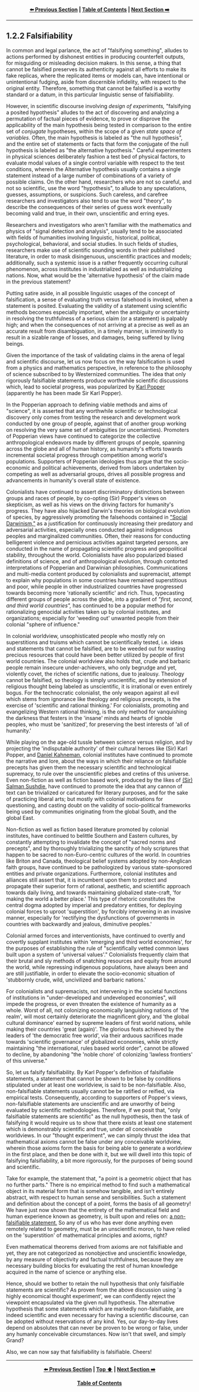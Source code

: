 <div align="center">
  
  **[:arrow_left: Previous Section][Prev] | [Table of Contents][TOC] | [Next Section :arrow_right:][Next]**
  
</div>

---

## 1.2.2 Falsifiability

In common and legal parlance, the act of "falsifying something", alludes to actions performed by dishonest entities in producing counterfeit outputs, for misguiding or misleading decision makers. In this sense, a thing that cannot be falsified preserves its authenticity against all efforts to make its fake replicas, where the replicated items or models can, have intentional or unintentional fudging, aside from discernible infidelity, with respect to the original entity. Therefore, something that cannot be falsified is a worthy standard or a datum, in this particular linguistic sense of falsifiability.

However, in scientific discourse involving *design of experiments,* "falsifying a posited hypothesis" alludes to the act of discovering and analyzing a permutation of factual pieces of evidence, to prove or disprove the applicability of the main hypothesis being tested in comparison to the entire set of *conjugate* hypotheses, within the scope of a given *state space of variables.* Often, the main hypothesis is labeled as "the null hypothesis", and the entire set of statements or facts that form the conjugate of the null hypothesis is labeled as "the alternative hypothesis." Careful experimenters in physical sciences deliberately fashion a test bed of physical factors, to evaluate modal values of a single control variable with respect to the test conditions, wherein the Alternative hypothesis usually contains a single statement instead of a large number of combinations of a variety of possible claims. On the other hand, researchers who are not so careful, and not so scientific, use the word "hypothesis", to allude to any speculations, guesses, assumptions, or suspicions. Such careless, and carefree researchers and investigators also tend to use the word "theory", to describe the consequences of their series of guess work eventually becoming valid and true, in their own, unscientific and erring eyes. 

Researchers and investigators who aren't familiar with the mathematics and physics of "signal detection and analysis", usually tend to be associated with fields of humanities involving linguistic, historical, political, psychological, behavioral, and social studies. In such fields of studies, researchers make use of scientific sounding words in their published literature, in order to mask disingenuous, unscientific practices and models; additionally, such a systemic issue is a rather frequently occurring cultural phenomenon, across institutes in industrialized as well as industrializing nations. Now, what would be the 'alternative hypothesis' of the claim made in the previous statement?  

Putting satire aside, in all possible linguistic usages of the concept of falsification, a sense of evaluating truth versus falsehood is invoked, when a statement is posited. Evaluating the validity of a statement using scientific methods becomes especially important, when the ambiguity or uncertainty in resolving the truthfulness of a serious claim (or a statement) is palpably high; and when the consequences of not arriving at a precise as well as an accurate result from disambiguation, in a timely manner, is imminently to result in a sizable range of losses, and damages, being suffered by living beings. 

Given the importance of the task of validating claims in the arena of legal and scientific discourse, let us now focus on the way falsification is used from a physics and mathematics perspective, in reference to the philosophy of science subscribed to by Westernized communities. The idea that only rigorously falsifiable statements produce worthwhile scientific discussions which, lead to societal progress, was popularized by [Karl Popper](https://en.wikipedia.org/wiki/Karl_Popper) (apparently he has been made Sir Karl Popper). 

In the Popperian approach to defining viable methods and aims of "science", it is asserted that any worthwhile scientific or technological discovery only comes from testing the research and development work conducted by one group of people, against that of another group working on resolving the very same set of ambiguities (or uncertainties). Promoters of Popperian views have continued to categorize the collective anthropological endeavors made by different groups of people, spanning across the globe and all of human history, as humanity's efforts towards incremental societal progress through competition among world's populations. Supporters of Popperian ideologies thus argue that the socio-economic and political achievements, derived from labors undertaken by competing as well as adversarial groups, drives all possible progress and advancements in humanity's overall state of existence. 

Colonialists have continued to assert discriminatory distinctions between groups and races of people, by co-opting (Sir) Popper's views on skepticism, as well as his views on the driving factors for humanity's progress. They have also hijacked Darwin's theories on biological evolution of species, by aggressively promoting the falsehoods contained in ["Social Darwinism,"](https://en.wikipedia.org/wiki/Social_Darwinism) as a justification for continuously increasing their predatory and adversarial activities, especially ones conducted against indigenous peoples and marginalized communities. Often, their reasons for conducting belligerent violence and pernicious activities against targeted persons, are conducted in the name of propagating scientific progress and geopolitical stability, throughout the world. Colonialists have also popularized biased definitions of science, and of anthropological evolution, through contorted interpretations of Popperian and Darwinian philosophies. Communications and multi-media content produced by colonialists and supremacist, attempt to explain why populations in some countries have remained superstitious and poor, while people in other industrialized countries have progressed towards becoming more 'rationally scientific' and rich. Thus, typecasting different groups of people across the globe, into a gradient of *"first, second, and third world countries",* has continued to be a popular method for rationalizing genocidal activities taken up by colonial institutes, and organizations; especially for 'weeding out' unwanted people from their colonial "sphere of influence." 

In colonial worldview, unsophisticated people who mostly rely on superstitions and truisms which cannot be scientifically tested, i.e. ideas and statements that cannot be falsified, are to be weeded out for wasting precious resources that could have been better utilized by people of first world countries. The colonial worldview also holds that, crude and barbaric people remain insecure under-achievers, who only begrudge and yet, violently covet, the riches of scientific nations, due to jealousy. Theology cannot be falsified, so theology is simply unscientific, and by extension of religious thought being labeled as unscientific, it is irrational or even entirely bogus. For the technocratic colonialist, the only weapon against all evil which stems from ignorance like theology and religious precepts, is the exercise of 'scientific and rational thinking.' For colonialists, promoting and evangelizing Western rational thinking, is the only method for vanquishing the darkness that festers in the 'insane' minds and hearts of ignoble peoples, who must be 'sanitized', for preserving the best interests of 'all of humanity.'

While playing on the age-old tussle between science versus religion, and by projecting the 'indisputable authority' of their cultural heroes like (Sir) Karl Popper, and [Daniel Kahneman](https://en.wikipedia.org/wiki/Daniel_Kahneman), colonial institutes have continued to promote the narrative and lore, about the ways in which their reliance on falsifiable precepts has given them the necessary scientific and technological supremacy, to rule over the unscientific plebes and cretins of this universe. Even non-fiction as well as fiction based work, produced by the likes of [(Sir) Salman Sushdie](https://en.wikipedia.org/wiki/Salman_Rushdie), have continued to promote the idea that any cannon of text can be trivialized or caricatured for literary purposes, and for the sake of practicing liberal arts; but mostly with colonial motivations for questioning, and casting doubt on the validity of socio-political frameworks being used by communities originating from the global South, and the global East. 

Non-fiction as well as fiction based literature promoted by colonial institutes, have continued to belittle Southern and Eastern cultures, by constantly attempting to invalidate the concept of "sacred norms and precepts", and by thoroughly trivializing the sanctity of holy scriptures that happen to be sacred to non-Euro-centric cultures of the world. In countries like Briton and Canada, theological belief systems adopted by non-Anglican faith groups, have continued to be pathologized by various state-sponsored entities and private organizations. Furthermore, colonial institutes and alliances still assert that, it is incumbent upon them to protect and propagate their superior form of rational, aesthetic, and scientific approach towards daily living, and towards maintaining globalized state-craft, 'for making the world a better place.' This type of rhetoric constitutes the central dogma adopted by imperial and predatory entities, for deploying colonial forces to uproot 'superstition', by forcibly intervening in an invasive manner, especially for 'rectifying the dysfunctions of governments in countries with backwardly and jealous, diminutive peoples.' 

Colonial armed forces and interventionists, have continued to overtly and covertly supplant institutes within 'emerging and third world economies', for the purposes of establishing the rule of "scientifically vetted common laws built upon a system of 'universal values'." Colonialists frequently claim that their brutal and sly methods of snatching resources and equity from around the world, while repressing indigenous populations, have always been and are still justifiable, in order to elevate the socio-economic situation of 'stubbornly crude, wild, uncivilized and barbaric nations.' 

For colonialists and supremacists, not intervening in the societal functions of institutions in "under-developed and undeveloped economies", will impede the progress, or even threaten the existence of humanity as a whole. Worst of all, not colonizing economically languishing nations of 'the realm', will most certainly deteriorate the magnificent glory, and 'the global cultural dominance' earned by supreme leaders of first world nations, while making their countries 'great (again)'. The glorious feats achieved by the leaders of 'the democratic free world', via their arduous sacrifices made towards 'scientific governance' of globalized economies, while strictly maintaining "the international, rules based world order", cannot be allowed to decline, by abandoning "the 'noble chore' of colonizing 'lawless frontiers' of this universe." 

So, let us falsify falsifiability. By Karl Popper's definition of falsifiable statements, a statement that cannot be shown to be false by conditions stipulated under at least one worldview, is said to be non-falsifiable. Also, non-falsifiable statements usually cannot be be ratified or reified, via empirical tests. Consequently, according to supporters of Popper's views, non-falsifiable statements are unscientific and are unworthy of being evaluated by scientific methodologies. Therefore, if we posit that, "only falsifiable statements are scientific" as the null hypothesis, then the task of falsifying it would require us to show that there exists at least one statement which is demonstrably scientific and true, under *all* conceivable worldviews. In our "thought experiment", we can simply thrust the idea that mathematical axioms cannot be false under any conceivable worldview, wherein those axioms form the basis for being able to generate a worldview in the first place, and then be done with it, but we will dwell into this topic of falsifying falsifiability, a bit more rigorously, for the purposes of being sound and scientific. 

Take for example, the statement that, "a point is a geometric object that has no further parts." There is no empirical method to find such a mathematical object in its material form that is somehow tangible, and isn't entirely abstract, with respect to human sense and sensibilities. Such a statement and definition about the concept of a point, forms the basis of all geometry! We have just now shown that the entirety of the mathematical field and human experience known as geometry, is built upon and relies on: <ins>a non-falsifiable statement.</ins> So any of us who has ever done anything even remotely related to geometry, must be an unscientific moron, to have relied on the 'superstition' of mathematical principles and axioms, right? 

Even mathematical theorems derived from axioms are not falsifiable and yet, they are not categorized as nonobjective and unscientific knowledge, by any measure of objectivity and factual truthfulness, because they are necessary building blocks for evaluating the rest of human knowledge acquired in the name of science or anything else. 

Hence, should we bother to retain the null hypothesis that only falsifiable statements are scientific? As proven from the above discussion using 'a highly economical thought experiment', we can confidently reject the viewpoint encapsulated via the given null hypothesis. The alternative hypothesis that some statements which are markedly non-falsifiable, are indeed scientific and even necessary for having a scientific discourse, can be adopted without reservations of any kind. Yes, our day-to-day lives depend on absolutes that can never be proven to be wrong or false, under any humanly conceivable circumstances. Now isn't that swell, and simply Grand? 

Also, we can now say that falsifiability is falsifiable. Cheers! 

---

<div align="center">
  
  **[:arrow_left: Previous Section][Prev] | [Top :arrow_up:][Top] | [Next Section :arrow_right:][Next]** 
  
  **[Table of Contents][TOC]**

  [Prev]: ./01-02.md
  [Top]: ./01-02-02.md#122-falsifiability
  [Next]: ./01-02-03.md
  [TOC]: ../README.md#table-of-contents
  
</div>